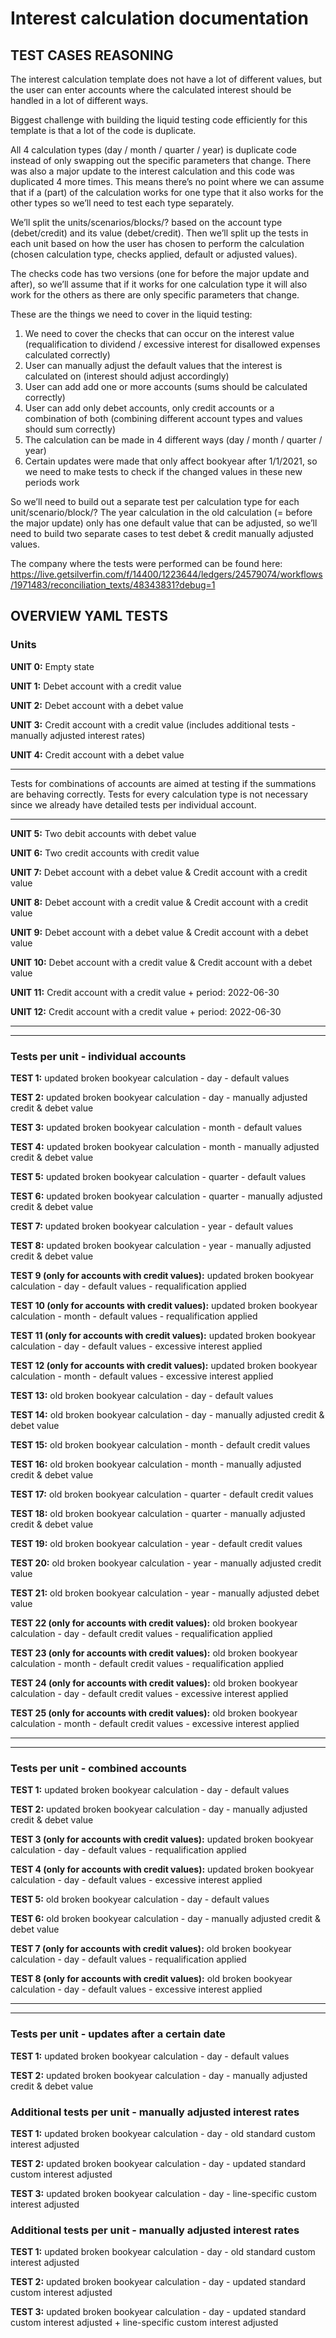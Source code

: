 # Interest calculation documentation

## TEST CASES REASONING

The interest calculation template does not have a lot of different values, but the user can enter accounts where the calculated interest should be handled in a lot of different ways.

Biggest challenge with building the liquid testing code efficiently for this template is that a lot of the code is duplicate.

All 4 calculation types (day / month / quarter / year) is duplicate code instead of only swapping out the specific parameters that change. There was also a major update to the interest calculation and this code was duplicated 4 more times. This means there’s no point where we can assume that if a (part) of the calculation works for one type that it also works for the other types so we’ll need to test each type separately.

We’ll split the units/scenarios/blocks/? based on the account type (debet/credit) and its value (debet/credit).
Then we’ll split up the tests in each unit based on how the user has chosen to perform the calculation (chosen calculation type, checks applied, default or adjusted values).

The checks code has two versions (one for before the major update and after), so we’ll assume that if it works for one calculation type it will also work for the others as there are only specific parameters that change.

These are the things we need to cover in the liquid testing:

1. We need to cover the checks that can occur on the interest value (requalification to dividend / excessive interest for disallowed expenses calculated correctly)
2. User can manually adjust the default values that the interest is calculated on (interest should adjust accordingly)
3. User can add add one or more accounts (sums should be calculated correctly)
4. User can add only debet accounts, only credit accounts or a combination of both (combining different account types and values should sum correctly)
5. The calculation can be made in 4 different ways (day / month / quarter / year)
6. Certain updates were made that only affect bookyear after 1/1/2021, so we need to make tests to check if the changed values in these new periods work

So we’ll need to build out a separate test per calculation type for each unit/scenario/block/?
The year calculation in the old calculation (= before the major update) only has one default value that can be adjusted, so we’ll need to build two separate cases to test debet & credit manually adjusted values.

The company where the tests were performed can be found here: https://live.getsilverfin.com/f/14400/1223644/ledgers/24579074/workflows/1971483/reconciliation_texts/48343831?debug=1

## OVERVIEW YAML TESTS

###  Units

**UNIT 0:** Empty state

**UNIT 1:** Debet account with a credit value

**UNIT 2:** Debet account with a debet value

**UNIT 3:** Credit account with a credit value (includes additional tests - manually adjusted interest rates)

**UNIT 4:** Credit account with a debet value 

---

Tests for combinations of accounts are aimed at testing if the summations are behaving correctly.
Tests for every calculation type is not necessary since we already have detailed tests per individual account.

---

**UNIT 5:** Two debit accounts with debet value

**UNIT 6:** Two credit accounts with credit value

**UNIT 7:** Debet account with a debet value & Credit account with a credit value

**UNIT 8:** Debet account with a credit value & Credit account with a credit value

**UNIT 9:** Debet account with a debet value & Credit account with a debet value

**UNIT 10:** Debet account with a credit value & Credit account with a debet value

**UNIT 11:** Credit account with a credit value + period: 2022-06-30

**UNIT 12:** Credit account with a credit value + period: 2022-06-30 

---
---

### Tests per unit - individual accounts

**TEST 1:** updated broken bookyear calculation - day - default values

**TEST 2:** updated broken bookyear calculation - day - manually adjusted credit & debet value

**TEST 3:** updated broken bookyear calculation - month - default values

**TEST 4:** updated broken bookyear calculation - month - manually adjusted credit & debet value

**TEST 5:** updated broken bookyear calculation - quarter - default values

**TEST 6:** updated broken bookyear calculation - quarter - manually adjusted credit & debet value

**TEST 7:** updated broken bookyear calculation - year - default values

**TEST 8:** updated broken bookyear calculation - year - manually adjusted credit & debet value

**TEST 9 (only for accounts with credit values):** updated broken bookyear calculation - day - default values - requalification applied

**TEST 10 (only for accounts with credit values):** updated broken bookyear calculation - month - default values - requalification applied

**TEST 11 (only for accounts with credit values):** updated broken bookyear calculation - day - default values - excessive interest applied

**TEST 12 (only for accounts with credit values):** updated broken bookyear calculation - month - default values - excessive interest applied

**TEST 13:** old broken bookyear calculation - day - default values

**TEST 14:** old broken bookyear calculation - day - manually adjusted credit & debet value

**TEST 15:** old broken bookyear calculation - month - default credit values

**TEST 16:** old broken bookyear calculation - month - manually adjusted credit & debet value

**TEST 17:** old broken bookyear calculation - quarter - default credit values

**TEST 18:** old broken bookyear calculation - quarter - manually adjusted credit & debet value

**TEST 19:** old broken bookyear calculation - year - default credit values

**TEST 20:** old broken bookyear calculation - year - manually adjusted credit value

**TEST 21:** old broken bookyear calculation - year - manually adjusted debet value

**TEST 22 (only for accounts with  credit values):** old broken bookyear calculation - day - default credit values - requalification applied

**TEST 23 (only for accounts with  credit values):** old broken bookyear calculation - month - default credit values - requalification applied

**TEST 24 (only for accounts with credit values):** old broken bookyear calculation - day - default credit values - excessive interest applied

**TEST 25 (only for accounts with credit values):** old broken bookyear calculation - month - default credit values - excessive interest applied

---
---

### Tests per unit - combined accounts

**TEST 1:** updated broken bookyear calculation - day - default values

**TEST 2:** updated broken bookyear calculation - day - manually adjusted credit & debet value

**TEST 3 (only for accounts with credit values):** updated broken bookyear calculation - day - default values - requalification applied

**TEST 4 (only for accounts with credit values):** updated broken bookyear calculation - day - default values - excessive interest applied

**TEST 5:** old broken bookyear calculation - day - default values

**TEST 6:** old broken bookyear calculation - day - manually adjusted credit & debet value

**TEST 7 (only for accounts with credit values):** old broken bookyear calculation - day - default values - requalification applied

**TEST 8 (only for accounts with credit values):** old broken bookyear calculation - day - default values - excessive interest applied

---
---

### Tests per unit - updates after a certain date

**TEST 1:** updated broken bookyear calculation - day - default values

**TEST 2:** updated broken bookyear calculation - day - manually adjusted credit & debet value

### Additional tests per unit - manually adjusted interest rates

**TEST 1:** updated broken bookyear calculation - day - old standard custom interest adjusted

**TEST 2:** updated broken bookyear calculation - day - updated standard custom interest adjusted

**TEST 3:** updated broken bookyear calculation - day - line-specific custom interest adjusted

### Additional tests per unit - manually adjusted interest rates

**TEST 1:** updated broken bookyear calculation - day - old standard custom interest adjusted

**TEST 2:** updated broken bookyear calculation - day - updated standard custom interest adjusted

**TEST 3:** updated broken bookyear calculation - day - updated standard custom interest adjusted + line-specific custom interest adjusted